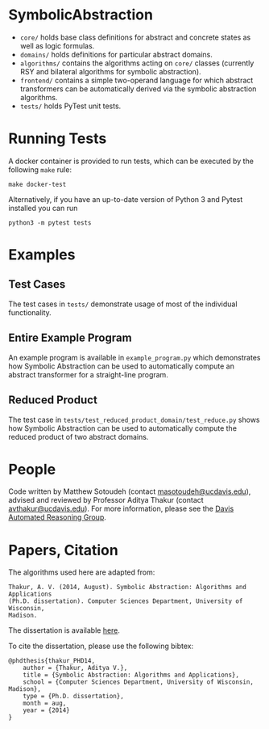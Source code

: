 # SymbolicAbstraction
- ``core/`` holds base class definitions for abstract and concrete states as
  well as logic formulas.
- ``domains/`` holds definitions for particular abstract domains.
- ``algorithms/`` contains the algorithms acting on ``core/`` classes
  (currently RSY and bilateral algorithms for symbolic abstraction).
- ``frontend/`` contains a simple two-operand language for which abstract
  transformers can be automatically derived via the symbolic abstraction
  algorithms.
- ``tests/`` holds PyTest unit tests.

# Running Tests
A docker container is provided to run tests, which can be executed by the
following `make` rule:
```
make docker-test
```

Alternatively, if you have an up-to-date version of Python 3 and Pytest
installed you can run
```
python3 -m pytest tests
```

# Examples
## Test Cases
The test cases in `tests/` demonstrate usage of most of the individual
functionality.

## Entire Example Program
An example program is available in `example_program.py` which demonstrates how
Symbolic Abstraction can be used to automatically compute an abstract
transformer for a straight-line program.

## Reduced Product
The test case in `tests/test_reduced_product_domain/test_reduce.py` shows how
Symbolic Abstraction can be used to automatically compute the reduced product
of two abstract domains.

# People
Code written by Matthew Sotoudeh (contact
[masotoudeh@ucdavis.edu](mailto:masotoudeh@ucdavis.edu)), advised and reviewed
by Professor Aditya Thakur (contact
[avthakur@ucdavis.edu](mailto:avthakur@ucdavis.edu)). For more information,
please see the [Davis Automated Reasoning Group](http://darg.cs.ucdavis.edu/).

# Papers, Citation
The algorithms used here are adapted from:
```
Thakur, A. V. (2014, August). Symbolic Abstraction: Algorithms and Applications
(Ph.D. dissertation). Computer Sciences Department, University of Wisconsin,
Madison.
```
The dissertation is available
[here](http://thakur.cs.ucdavis.edu/bibliography/thakur_PHD14.html).

To cite the dissertation, please use the following bibtex:
```
@phdthesis{thakur_PHD14,
    author = {Thakur, Aditya V.},
    title = {Symbolic Abstraction: Algorithms and Applications},
    school = {Computer Sciences Department, University of Wisconsin, Madison},
    type = {Ph.D. dissertation},
    month = aug,
    year = {2014}
}
```
